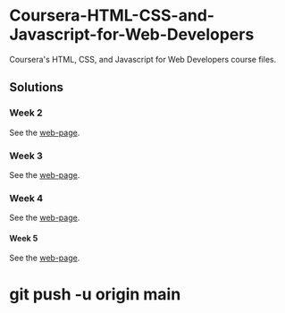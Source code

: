 # Coursera-HTML-CSS-and-Javascript-for-Web-Developers
Coursera's HTML, CSS, and Javascript for Web Developers course files.

## Solutions 
### Week 2 
See the [web-page]().

### Week 3
See the [web-page]().

### Week 4
See the [web-page]().

#### Week 5
See the [web-page]().


#  git push -u origin main 